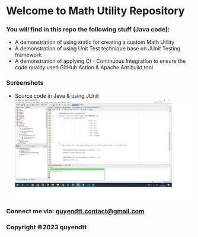 # Welcome to Math Utility Repository

### You will find in this repo the following stuff (Java code):
* A demonstration of using static for creating a custom Math Utility
* A demonstration of using Unit Test technique base on JUnit Testing framework
* A demonstration of applying CI - Continuous Integration to ensure the code quality used GitHub Action & Apache Ant build tool

### Screenshots
* Source code in Java & using JUnit
![Source code with junit](https://github.com/quyendtt/mathutil-ant/blob/main/screenshots/source-code-with-junit.png)

### Connect me via: quyendtt.contact@gmail.com
### Copyright &#169;2023 quyendtt